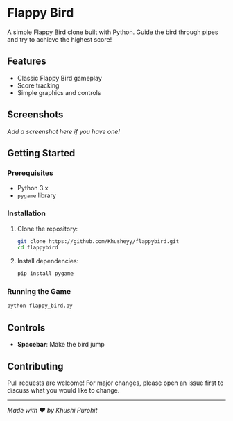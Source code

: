 # Flappy Bird

A simple Flappy Bird clone built with Python. Guide the bird through pipes and try to achieve the highest score!

## Features

- Classic Flappy Bird gameplay
- Score tracking
- Simple graphics and controls

## Screenshots

_Add a screenshot here if you have one!_

## Getting Started

### Prerequisites

- Python 3.x
- `pygame` library

### Installation

1. Clone the repository:
    ```sh
    git clone https://github.com/Khusheyy/flappybird.git
    cd flappybird
    ```

2. Install dependencies:
    ```sh
    pip install pygame
    ```

### Running the Game

```sh
python flappy_bird.py
```

## Controls

- **Spacebar**: Make the bird jump

## Contributing

Pull requests are welcome! 
For major changes, please open an issue first to discuss what you would like to change.


---

*Made with ❤️ by Khushi Purohit*